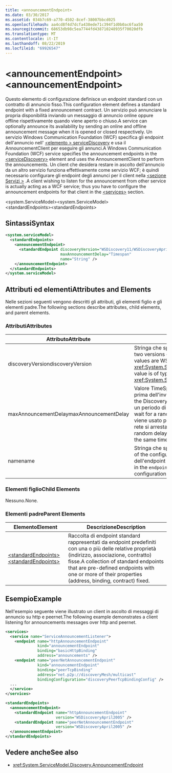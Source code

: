 ```yaml
---
title: <announcementEndpoint>
ms.date: 03/30/2017
ms.assetid: 034b7c69-a770-4502-8cef-38007bbcd025
ms.openlocfilehash: aa4cd8f4d7dcfa438ede71c394f1d0b0ac6faa50
ms.sourcegitcommit: 68653db98c5ea7744fd438710248935f70020dfb
ms.translationtype: MT
ms.contentlocale: it-IT
ms.lasthandoff: 08/22/2019
ms.locfileid: "69926547"
---
```

# <a name="announcementendpoint"></a><span data-ttu-id="256e1-101">\<announcementEndpoint></span><span class="sxs-lookup"><span data-stu-id="256e1-101">\<announcementEndpoint></span></span>
<span data-ttu-id="256e1-102">Questo elemento di configurazione definisce un endpoint standard con un contratto di annuncio fisso.</span><span class="sxs-lookup"><span data-stu-id="256e1-102">This configuration element defines a standard endpoint with a fixed announcement contract.</span></span> <span data-ttu-id="256e1-103">Un servizio può annunciare la propria disponibilità inviando un messaggio di annuncio online oppure offline rispettivamente quando viene aperto o chiuso.</span><span class="sxs-lookup"><span data-stu-id="256e1-103">A service can optionally announce its availability by sending an online and offline announcement message when it is opened or closed respectively.</span></span> <span data-ttu-id="256e1-104">Un servizio Windows Communication Foundation (WCF) specifica gli endpoint dell'annuncio nell' [ \<elemento > serviceDiscovery](servicediscovery.md) e usa il AnnouncementClient per eseguire gli annunci.</span><span class="sxs-lookup"><span data-stu-id="256e1-104">A Windows Communication Foundation (WCF) service specifies the announcement endpoints in the [\<serviceDiscovery>](servicediscovery.md) element and uses the AnnouncementClient to perform the announcements.</span></span> <span data-ttu-id="256e1-105">Un client che desidera restare in ascolto dell'annuncio da un altro servizio funziona effettivamente come servizio WCF; è quindi necessario configurare gli endpoint degli annunci per il client nella [ \<sezione Servizi >](services.md) .</span><span class="sxs-lookup"><span data-stu-id="256e1-105">A client wishing to listen for the announcement from other service is actually acting as a WCF service; thus you have to configure the announcement endpoints for that client in the [\<services>](services.md) section.</span></span>  
  
<span data-ttu-id="256e1-106">\<system.ServiceModel></span><span class="sxs-lookup"><span data-stu-id="256e1-106">\<system.ServiceModel></span></span>  
<span data-ttu-id="256e1-107">\<standardEndpoints></span><span class="sxs-lookup"><span data-stu-id="256e1-107">\<standardEndpoints></span></span>  
  
## <a name="syntax"></a><span data-ttu-id="256e1-108">Sintassi</span><span class="sxs-lookup"><span data-stu-id="256e1-108">Syntax</span></span>  
  
```xml  
<system.serviceModel>
  <standardEndpoints>
    <announcementEndpoint>
      <standardEndpoint discoveryVersion="WSDiscovery11/WSDiscoveryApril2005"
                        maxAnnouncementDelay="Timespan"
                        name="String" />
    </announcementEndpoint>
  </standardEndpoints>
</system.serviceModel>
```  
  
## <a name="attributes-and-elements"></a><span data-ttu-id="256e1-109">Attributi ed elementi</span><span class="sxs-lookup"><span data-stu-id="256e1-109">Attributes and Elements</span></span>  
 <span data-ttu-id="256e1-110">Nelle sezioni seguenti vengono descritti gli attributi, gli elementi figlio e gli elementi padre.</span><span class="sxs-lookup"><span data-stu-id="256e1-110">The following sections describe attributes, child elements, and parent elements.</span></span>  
  
### <a name="attributes"></a><span data-ttu-id="256e1-111">Attributi</span><span class="sxs-lookup"><span data-stu-id="256e1-111">Attributes</span></span>  
  
|<span data-ttu-id="256e1-112">Attributo</span><span class="sxs-lookup"><span data-stu-id="256e1-112">Attribute</span></span>|<span data-ttu-id="256e1-113">Descrizione</span><span class="sxs-lookup"><span data-stu-id="256e1-113">Description</span></span>|  
|---------------|-----------------|  
|<span data-ttu-id="256e1-114">discoveryVersion</span><span class="sxs-lookup"><span data-stu-id="256e1-114">discoveryVersion</span></span>|<span data-ttu-id="256e1-115">Stringa che specifica una delle due versioni del protocollo WS-Discovery.</span><span class="sxs-lookup"><span data-stu-id="256e1-115">A string that specifies one of the two versions of WS-Discovery protocol.</span></span> <span data-ttu-id="256e1-116">I valori validi sono WSDiscovery11 e WSDiscoveryApril2005.</span><span class="sxs-lookup"><span data-stu-id="256e1-116">Valid values are WSDiscovery11 and WSDiscoveryApril2005.</span></span> <span data-ttu-id="256e1-117">Questo valore è di tipo <xref:System.ServiceModel.Discovery.Configuration.AnnouncementEndpointElement.DiscoveryVersion>.</span><span class="sxs-lookup"><span data-stu-id="256e1-117">This value is of type <xref:System.ServiceModel.Discovery.Configuration.AnnouncementEndpointElement.DiscoveryVersion>.</span></span>|  
|<span data-ttu-id="256e1-118">maxAnnouncementDelay</span><span class="sxs-lookup"><span data-stu-id="256e1-118">maxAnnouncementDelay</span></span>|<span data-ttu-id="256e1-119">Valore TimeSpan che specifica il valore massimo per il tempo di attesa del protocollo di individuazione prima dell'invio di un messaggio Hello.</span><span class="sxs-lookup"><span data-stu-id="256e1-119">A Timespan value that specifies the maximum value for the delay the Discovery protocol will wait before sending a Hello message.</span></span> <span data-ttu-id="256e1-120">Prima dell'invio dei messaggi, trascorrerà un periodo di attesa il cui valore casuale è compreso tra 0 e il valore di questo attributo.</span><span class="sxs-lookup"><span data-stu-id="256e1-120">The messages will wait for a random time value between 0 and the value of this attribute before being sent.</span></span> <span data-ttu-id="256e1-121">Questo attributo viene usato per impostare un ritardo casuale limitato che consente di evitare problemi di rete quando la rete si arresta e tutti i servizi ritornano online contemporaneamente.</span><span class="sxs-lookup"><span data-stu-id="256e1-121">This attribute is used to set a small, random delay to prevent network storms when a network goes out and all services come back online at the same time.</span></span>|  
|<span data-ttu-id="256e1-122">name</span><span class="sxs-lookup"><span data-stu-id="256e1-122">name</span></span>|<span data-ttu-id="256e1-123">Stringa che specifica il nome della configurazione dell'endpoint standard.</span><span class="sxs-lookup"><span data-stu-id="256e1-123">A String that specifies the name of the configuration of the standard endpoint.</span></span> <span data-ttu-id="256e1-124">Il nome viene usato nell'attributo `endpointConfiguration` dell'endpoint del servizio per collegare un endpoint standard alla relativa configurazione.</span><span class="sxs-lookup"><span data-stu-id="256e1-124">The name is used in the `endpointConfiguration` attribute of the service endpoint to link a standard endpoint to its configuration.</span></span>|  
  
### <a name="child-elements"></a><span data-ttu-id="256e1-125">Elementi figlio</span><span class="sxs-lookup"><span data-stu-id="256e1-125">Child Elements</span></span>  
 <span data-ttu-id="256e1-126">Nessuno.</span><span class="sxs-lookup"><span data-stu-id="256e1-126">None.</span></span>  
  
### <a name="parent-elements"></a><span data-ttu-id="256e1-127">Elementi padre</span><span class="sxs-lookup"><span data-stu-id="256e1-127">Parent Elements</span></span>  
  
|<span data-ttu-id="256e1-128">Elemento</span><span class="sxs-lookup"><span data-stu-id="256e1-128">Element</span></span>|<span data-ttu-id="256e1-129">Descrizione</span><span class="sxs-lookup"><span data-stu-id="256e1-129">Description</span></span>|  
|-------------|-----------------|  
|[<span data-ttu-id="256e1-130">\<standardEndpoints></span><span class="sxs-lookup"><span data-stu-id="256e1-130">\<standardEndpoints></span></span>](standardendpoints.md)|<span data-ttu-id="256e1-131">Raccolta di endpoint standard rappresentati da endpoint predefiniti con una o più delle relative proprietà (indirizzo, associazione, contratto) fisse.</span><span class="sxs-lookup"><span data-stu-id="256e1-131">A collection of standard endpoints that are pre-defined endpoints with one or more of their properties (address, binding, contract) fixed.</span></span>|  
  
## <a name="example"></a><span data-ttu-id="256e1-132">Esempio</span><span class="sxs-lookup"><span data-stu-id="256e1-132">Example</span></span>  
 <span data-ttu-id="256e1-133">Nell'esempio seguente viene illustrato un client in ascolto di messaggi di annuncio su http e peernet.</span><span class="sxs-lookup"><span data-stu-id="256e1-133">The following example demonstrates a client listening for announcements messages over http and peernet.</span></span>  
  
```xml  
<services>
  <service name="ServiceAnnouncementListener">
    <endpoint name="httpAnnouncementEndpoint"
              kind="announcementEndpoint"
              binding="basicHttpBinding"
              address="announcements" />
    <endpoint name="peerNetAnnouncementEndpoint"
              kind="announcementEndpoint"
              binding="peerTcpBinding"
              address="net.p2p://discoveryMesh/multicast"
              bindingConfiguration="discoveryPeerTcpBindingConfig" />
  ...
  </service>
</services>

<standardEndpoints>
  <announcementEndpoint>
    <standardEndpoint name="httpAnnouncementEndpoint"
                      version="WSDiscoveryApril2005" />
    <standardEndpoint name="peerNetAnnouncementEndpoint"
                      version="WSDiscoveryApril2005" />
  </announcementEndpoint>
</standardEndpoints>
```  
  
## <a name="see-also"></a><span data-ttu-id="256e1-134">Vedere anche</span><span class="sxs-lookup"><span data-stu-id="256e1-134">See also</span></span>

- <xref:System.ServiceModel.Discovery.AnnouncementEndpoint>
